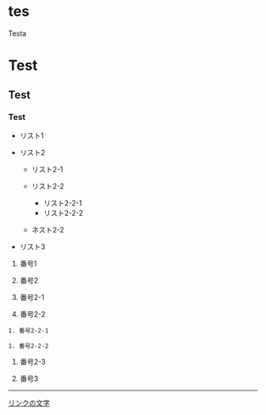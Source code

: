 # tes

Testa

# Test
## Test
### Test

- リスト1

- リスト2
  - リスト2-1
  - リスト2-2
    - リスト2-2-1
    - リスト2-2-2
  
  - ネスト2-2
- リスト3

1. 番号1

1. 番号2

  1. 番号2-1

  1. 番号2-2

    1. 番号2-2-1

    1. 番号2-2-2

  1. 番号2-3

1. 番号3

---

[リンクの文字](https://www.google.co.jp/)
